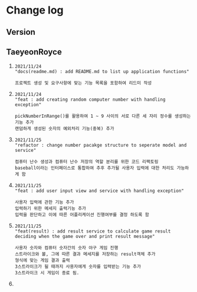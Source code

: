 # Change log

## Version

## TaeyeonRoyce

1. ```
   2021/11/24
   "docs(readme.md) : add README.md to list up application functions"
   
   프로젝트 생성 및 요구사항에 맞는 기능 목록을 포함하여 리드미 작성
   ```

   

2. ```
   2021/11/24
   "feat : add creating random computer number with handling exception"
   
   pickNumberInRange()를 활용하여 1 ~ 9 사이의 서로 다른 세 자리 정수를 생성하는 기능 추가
   랜덤하게 생성된 숫자의 예외처리 기능(중복) 추가
   ```

3. ```
   2021/11/25
   "refactor : change number pacakge structure to seperate model and service"
   
   컴퓨터 난수 생성과 컴퓨터 난수 저장의 역할 분리를 위한 코드 리팩토링
   baseball이라는 인터페이스로 통합하여 추후 추가될 사용자 입력에 대한 처리도 가능하게 함
   ```

4. ```
   2021/11/25
   "feat : add user input view and service with handling exception"
   
   사용자 입력에 관한 기능 추가
   입력하기 위한 메세지 출력기능 추가
   입력을 판단하고 이에 따른 어플리케이션 진행여부를 결정 하도록 함
   ```

5. ```
   2021/11/25
   "feat(result) : add result service to calculate game result deciding when the game over and print result message"
   
   사용자 숫자와 컴퓨터 숫자간의 숫자 야구 게임 진행
   스트라이크와 볼, 그에 따른 결과 메세지를 저장하는 result객체 추가
   형식에 맞는 게임 결과 출력
   3스트라이크가 될 때까지 사용자에게 숫자를 입력받는 기능 추가
   3스트라이크 시 게임이 종료 됨.
   ```

6. 





